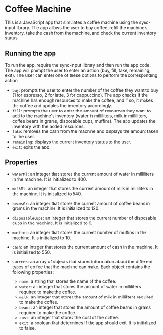 # Coffee Machine
This is a JavaScript app that simulates a coffee machine using the sync-input library. The app allows the user to buy 
coffee, refill the machine's inventory, take the cash from the machine, and check the current inventory status.

## Running the app
To run the app, require the sync-input library and then run the app code. The app will prompt the user to enter an
action (buy, fill, take, remaining, exit). The user can enter one of these options to perform the corresponding action:
* `buy`: prompts the user to enter the number of the coffee they want to buy (1 for espresso, 2 for latte,
  3 for cappuccino). The app checks if the machine has enough resources to make the coffee, and if so, it makes the coffee
  and updates the inventory accordingly.
* `fill`: prompts the user to enter the amount of resources they want to add to the machine's inventory (water in
  milliliters, milk in milliliters, coffee beans in grams, disposable cups, muffins). The app updates the inventory with
  the added resources.
* `take`: removes the cash from the machine and displays the amount taken to the user.
* `remaining`: displays the current inventory status to the user.
* `exit`: exits the app.

## Properties
* `waterMl`: an integer that stores the current amount of water in milliliters in the machine. It is initialized to 400.
* `milkMl`: an integer that stores the current amount of milk in milliliters in the machine. It is initialized to 540.
* `beansGr`: an integer that stores the current amount of coffee beans in grams in the machine. It is initialized to 120.
* `disposableCups`: an integer that stores the current number of disposable cups in the machine. It is initialized to 9.
* `muffins`: an integer that stores the current number of muffins in the machine. It is initialized to 10.
* `cash`: an integer that stores the current amount of cash in the machine. It is initialized to 550.
* `COFFEES`: an array of objects that stores information about the different types of coffee that the machine can make. 
Each object contains the following properties:

  * `name`: a string that stores the name of the coffee.
  * `water`: an integer that stores the amount of water in milliliters required to make the coffee.
  * `milk`: an integer that stores the amount of milk in milliliters required to make the coffee.
  * `beans`: an integer that stores the amount of coffee beans in grams required to make the coffee.
  * `cost`: an integer that stores the cost of the coffee.
  * `exit`: a boolean that determines if the app should exit. It is initialized to false.


